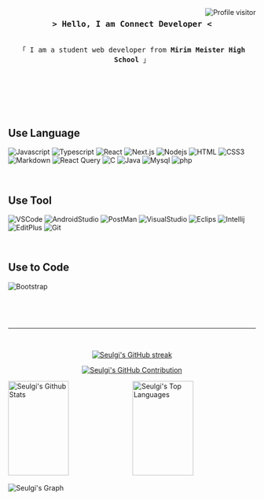 <a href="https://komarev.com/ghpvc/?username=sg-hwang-333">
  <img align="right" src="https://komarev.com/ghpvc/?username=sg-hwang-333&label=Visitors&color=0e75b6&style=flat" alt="Profile visitor" />
</a>

<!-- Intro  -->
<h3 align="center">
        <samp>&gt; Hello, I am
<!--                 <b><a target="_blank" href="https://alsiam.com">Al Siam</a></b> -->
           <b>Connect Developer</b> &lt;
        </samp>
</h3>


<p align="center"> 
  <samp>
    <br>
    「 I am a student web developer from <b>Mirim Meister High School</b> 」
    <br>
    <br>
  </samp>
</p>

<!-- <p align="center">
 <a href="https://alsiam.com" target="blank">
  <img src="https://img.shields.io/badge/Website-DC143C?style=for-the-badge&logo=medium&logoColor=white" alt="alsiam" />
 </a>
 <a href="https://linkedin.com/in/al-siam" target="_blank">
  <img src="https://img.shields.io/badge/LinkedIn-0077B5?style=for-the-badge&logo=linkedin&logoColor=white" alt="alsiam"/>
 </a>
 <a href="https://twitter.com/alsiam_dev" target="_blank">
  <img src="https://img.shields.io/badge/Twitter-1DA1F2?style=for-the-badge&logo=twitter&logoColor=white" />
 </a>
 <a href="https://instagram.com/alsiam_dev" target="_blank">
  <img src="https://img.shields.io/badge/Instagram-fe4164?style=for-the-badge&logo=instagram&logoColor=white" alt="alsiam" />
 </a> 
 <a href="https://facebook.com/alsiam.world" target="_blank">
  <img src="https://img.shields.io/badge/Facebook-20BEFF?&style=for-the-badge&logo=facebook&logoColor=white" alt="alsiam"  />
  </a> 
</p> -->
<br />

<!-- About Section -->
 <!-- # About me
 
<p>
 <img align="right" width="350" src="/assets/programmer.gif" alt="Coding gif" />
  
 ✌️ &emsp; Enjoy to do programming and sharing knowledge <br/><br/>
 ❤️ &emsp; Love to writing code and learning new features<br/><br/>
 📧 &emsp; Reach me anytime: alsiam.dev@gmail.com<br/><br/>
 💬 &emsp; Ask me about anything [here](https://github.com/alsiam/alsiam/issues)

</p> -->

<br/>
<br/>
<br/>

## Use Language

![Javascript](https://img.shields.io/badge/Javascript-F0DB4F?style=for-the-badge&labelColor=black&logo=javascript&logoColor=F0DB4F)
![Typescript](https://img.shields.io/badge/Typescript-007acc?style=for-the-badge&labelColor=black&logo=typescript&logoColor=007acc)
![React](https://img.shields.io/badge/-React-61DBFB?style=for-the-badge&labelColor=black&logo=react&logoColor=61DBFB)
![Next.js](https://img.shields.io/badge/next.js-000000?style=for-the-badge&logo=nextdotjs&logoColor=white)
![Nodejs](https://img.shields.io/badge/Nodejs-3C873A?style=for-the-badge&labelColor=black&logo=node.js&logoColor=3C873A)
![HTML](https://img.shields.io/badge/HTML5-E34F26?style=for-the-badge&logo=html5&logoColor=white)
![CSS3](https://img.shields.io/badge/CSS3-1572B6?style=for-the-badge&logo=css3&logoColor=white)
![Markdown](https://img.shields.io/badge/Markdown-000000?style=for-the-badge&logo=markdown&logoColor=white)
![React Query](https://img.shields.io/badge/-React_Query-FF4154?style=for-the-badge&logo=react%20query&logoColor=white)
![C](https://img.shields.io/badge/C-A8B9CC?style=for-the-badge&logo=C&logoColor=white)
![Java](https://img.shields.io/badge/Java-007396?style=for-the-badge&logo=OpenJDK&logoColor=white)
![Mysql](https://img.shields.io/badge/MySQL-4479A1?style=for-the-badge&logo=MySQL&logoColor=white)
![php](https://img.shields.io/badge/PHP-777BB4?style=for-the-badge&logo=php&logoColor=white)

<br/>

## Use Tool

![VSCode](https://img.shields.io/badge/Visual_Studio-0078d7?style=for-the-badge&logo=visual%20studio&logoColor=white)
![AndroidStudio](https://img.shields.io/badge/Android_Studio-3DDC84?style=for-the-badge&logo=AndroidStudio&logoColor=white)
![PostMan](https://img.shields.io/badge/Postman-FF6C37?style=for-the-badge&logo=Postman&logoColor=white)
![VisualStudio](https://img.shields.io/badge/Visual_Studio-5C2D91?style=for-the-badge&logo=VisualStudio&logoColor=white)
![Eclips](https://img.shields.io/badge/Eclipse-2C2255?style=for-the-badge&logo=EclipseIDE&logoColor=white)
![Intellij](https://img.shields.io/badge/IntelliJ-000000?style=for-the-badge&logo=IntelliJIDEA&logoColor=white)
![EditPlus](https://img.shields.io/badge/EditPlus-ff5e3c?style=for-the-badge&logo=stackedit&logoColor=white)
![Git](https://img.shields.io/badge/Git-F05032?style=for-the-badge&logo=git&logoColor=white)


<br/>

## Use to Code

![Bootstrap](https://img.shields.io/badge/Bootstrap-563D7C?style=for-the-badge&logo=bootstrap&logoColor=white)


<br/>

<!--
## Top Open Source -
[![Web Projects](https://github-readme-stats.vercel.app/api/pin/?username=alsiam&repo=web-projects&border_color=7F3FBF&bg_color=0D1117&title_color=C9D1D9&text_color=8B949E&icon_color=7F3FBF)](https://github.com/alsiam/web-projects)
[![Al Folio](https://github-readme-stats.vercel.app/api/pin/?username=alsiam&repo=al-folio&border_color=7F3FBF&bg_color=0D1117&title_color=C9D1D9&text_color=8B949E&icon_color=7F3FBF)](https://github.com/alsiam/al-folio)
[![Al Siam Readme](https://github-readme-stats.vercel.app/api/pin/?username=alsiam&repo=alsiam&border_color=7F3FBF&bg_color=0D1117&title_color=C9D1D9&text_color=8B949E&icon_color=7F3FBF)](https://github.com/alsiam/alsiam)
[![Al Siam Teminal](https://github-readme-stats.vercel.app/api/pin/?username=alsiam&repo=alsiam.github.io&border_color=7F3FBF&bg_color=0D1117&title_color=C9D1D9&text_color=8B949E&icon_color=7F3FBF)](https://github.com/alsiam/alsiam.github.io) 

<p align="left">
  <a href="https://github.com/sg-hwang-333?tab=repositories" target="_blank"><img alt="All Repositories" title="All Repositories" src="https://img.shields.io/badge/-All%20Repos-2962FF?style=for-the-badge&logo=koding&logoColor=white"/></a> -->
</p>

<br/>
<hr/>
<br/>

<p align="center">
  <a href="https://github.com/sg-hwang-333">
    <img src="https://github-readme-streak-stats.herokuapp.com/?user=sg-hwang-333&theme=radical&border=7F3FBF&background=0D1117" alt="Seulgi's GitHub streak"/>
  </a>
</p>

<p align="center">
  <a href="https://github.com/sg-hwang-333">
    <img src="https://github-profile-summary-cards.vercel.app/api/cards/profile-details?username=sg-hwang-333&theme=radical" alt="Seulgi's GitHub Contribution"/>
  </a>
</p>

<a> 
    <a href="https://github.com/sg-hwang-333"><img alt="Seulgi's Github Stats" src="https://denvercoder1-github-readme-stats.vercel.app/api?username=sg-hwang-333&show_icons=true&count_private=true&theme=react&border_color=7F3FBF&bg_color=0D1117&title_color=F85D7F&icon_color=F8D866" height="192px" width="49.5%"/></a>
  <a href="https://github.com/sg-hwang-333"><img alt="Seulgi's Top Languages" src="https://denvercoder1-github-readme-stats.vercel.app/api/top-langs/?username=sg-hwang-333&langs_count=8&layout=compact&theme=react&border_color=7F3FBF&bg_color=0D1117&title_color=F85D7F&icon_color=F8D866" height="192px" width="49.5%"/></a>
  <br/>
</a>


![Seulgi's Graph](https://github-readme-activity-graph.vercel.app/graph?username=sg-hwang-333&custom_title=Seulgi's%20GitHub%20Activity%20Graph&bg_color=0D1117&color=7F3FBF&line=7F3FBF&point=7F3FBF&area_color=FFFFFF&title_color=FFFFFF&area=true)
